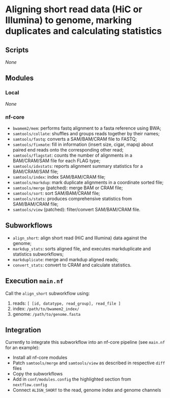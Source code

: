 # Aligning short read data (HiC or Illumina) to genome, marking duplicates and calculating statistics

## Scripts

_None_

## Modules

### Local

_None_

### nf-core

- `bwamem2/mem`: performs fastq alignment to a fasta reference using BWA;
- `samtools/collate`: shuffles and groups reads together by their names;
- `samtools/fastq`: converts a SAM/BAM/CRAM file to FASTQ;
- `samtools/fixmate`: fill in information (insert size, cigar, mapq) about paired end reads onto the corresponding other read;
- `samtools/flagstat`: counts the number of alignments in a BAM/CRAM/SAM file for each FLAG type;
- `samtools/idxstats`: reports alignment summary statistics for a BAM/CRAM/SAM file;
- `samtools/index`: index SAM/BAM/CRAM file;
- `samtools/markdup`: mark duplicate alignments in a coordinate sorted file;
- `samtools/merge` (patched): merge BAM or CRAM file;
- `samtools/sort`: sort SAM/BAM/CRAM file;
- `samtools/stats`: produces comprehensive statistics from SAM/BAM/CRAM file;
- `samtools/view` (patched): filter/convert SAM/BAM/CRAM file.

## Subworkflows

- `align_short`: align short read (HiC and Illumina) data against the genome;
- `markdup_stats`: sorts aligned file, and executes markduplicate and statistics subworkflows;
- `markduplicate`: merge and markdup aligned reads;
- `convert_stats`: convert to CRAM and calculate statistics.

## Execution `main.nf`

Call the `align_short` subworkflow using:

1. reads: `[ [id, datatype, read_group], read_file ]`
2. index: `/path/to/bwamem2_index/`
3. genome: `/path/to/genome.fasta`

## Integration

Currently to integrate this subworkflow into an nf-core pipeline (see `main.nf` for an example):

- Install all nf-core modules
- Patch `samtools/merge` and `samtools/view` as described in respective `diff` files
- Copy the subworkflows
- Add in `conf/modules.config` the highlighted section from `nextflow.config`
- Connect `ALIGN_SHORT` to the read, genome index and genome channels
